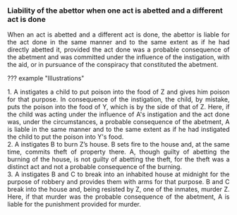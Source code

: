 ### Liability of the abettor when one act is abetted and a different act is done
<div style="text-align: justify">

When an act is abetted and a different act is done, the abettor is liable for the act done in the same manner and to the same extent as if he had directly abetted it, provided the act done was a probable consequence of the abetment and was committed under the influence of the instigation, with the aid, or in pursuance of the conspiracy that constituted the abetment.

</div>

??? example "Illustrations"
    <div style="text-align: justify"> 1. A instigates a child to put poison into the food of Z and gives him poison for that purpose. In consequence of the instigation, the child, by mistake, puts the poison into the food of Y, which is by the side of that of Z. Here, if the child was acting under the influence of A's instigation and the act done was, under the circumstances, a probable consequence of the abetment, A is liable in the same manner and to the same extent as if he had instigated the child to put the poison into Y's food.
    <div style="text-align: justify"> 2. A instigates B to burn Z’s house. B sets fire to the house and, at the same time, commits theft of property there. A, though guilty of abetting the burning of the house, is not guilty of abetting the theft, for the theft was a distinct act and not a probable consequence of the burning.
    <div style="text-align: justify"> 3. A instigates B and C to break into an inhabited house at midnight for the purpose of robbery and provides them with arms for that purpose. B and C break into the house and, being resisted by Z, one of the inmates, murder Z. Here, if that murder was the probable consequence of the abetment, A is liable for the punishment provided for murder.
